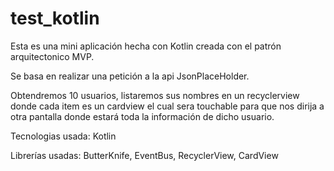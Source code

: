 # test_kotlin
Esta es una mini aplicación hecha con Kotlin creada con el patrón arquitectonico MVP.

Se basa en realizar una petición a la api JsonPlaceHolder.

Obtendremos 10 usuarios, listaremos sus nombres en un recyclerview donde cada item es un cardview
el cual sera touchable para que nos dirija a otra pantalla donde estará toda la información de dicho usuario.

Tecnologias usada: Kotlin

Librerías usadas: ButterKnife, EventBus, RecyclerView, CardView


